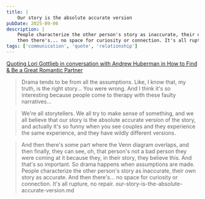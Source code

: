 ```yaml
---
title: |
    Our story is the absolute accurate version
pubDate: 2025-09-06
description: |
    People characterize the other person's story as inaccurate, their own story as accurate. And
    then there's... no space for curiosity or connection. It's all rupture, no repair.
tags: ['communication', 'quote', 'relationship']
---
```


[Quoting Lori Gottlieb in conversation with Andrew Huberman in How to Find & Be a Great Romantic
Partner](https://www.hubermanlab.com/episode/how-to-find-be-a-great-romantic-partner-lori-gottlieb)

> Drama tends to be from all the assumptions. Like, I know that, my truth, is the right story...
You were wrong. And I think it's so interesting because people come to therapy with these faulty
narratives...

> We're all storytellers. We all try to make sense of something, and we all believe that our
story is the absolute accurate version of the story, and actually it's so funny when you see
couples and they experience the same experience, and they have wildly different versions. 

> And then there's some part where the Venn diagram overlaps, and then finally, they can see,
oh, that person's not a bad person they were coming at it because they, in their story, they believe
this. And that's so important. So drama happens when assumptions are made. People characterize the
other person's story as inaccurate, their own story as accurate. And then there's... no space for
curiosity or connection. It's all rupture, no repair.
our-story-is-the-absolute-accurate-version.md
